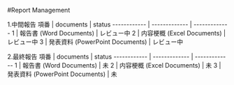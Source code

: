 #Report Management

1.中間報告
項番 | documents | status
------------ | ------------- | -------------
1 | 報告書 (Word Documents) | レビュー中
2 | 内容梗概 (Excel Documents) | レビュー中
3 | 発表資料 (PowerPoint Documents) | レビュー中

2.最終報告
項番 | documents | status
------------ | ------------- | -------------
1 | 報告書 (Word Documents) | 未
2 | 内容梗概 (Excel Documents) | 未
3 | 発表資料 (PowerPoint Documents) | 未
